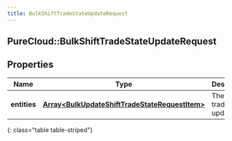 ```yaml
---
title: BulkShiftTradeStateUpdateRequest
---
```

## PureCloud::BulkShiftTradeStateUpdateRequest

## Properties

|Name | Type | Description | Notes|
|------------ | ------------- | ------------- | -------------|
| **entities** | [**Array&lt;BulkUpdateShiftTradeStateRequestItem&gt;**](BulkUpdateShiftTradeStateRequestItem.html) | The shift trades to update | |
{: class="table table-striped"}


